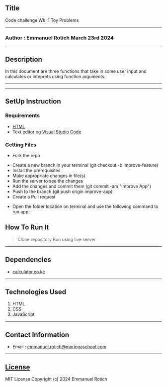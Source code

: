## Title
Code challenge Wk :1 Toy Problems
*****
### Author : Emmanuel Rotich March 23rd 2024
****
## Description
In this document are three functions that take in some user input and calculates or inteprets using function arguments.
******
********
## SetUp Instruction
### Requirements
* [HTML](html.com)
* Text editor eg [Visual Studio Code](https://code.visualstudio.com/download)


### Getting Files
* Fork the repo
- Create a new branch in your terminal (git checkout -b improve-feature)
- Install the prerequisites
- Make appropriate changes in file(s)
- Run the server to see the changes
- Add the changes and commit them (git commit -am "Improve App")
- Push to the branch (git push origin improve-app)
- Create a Pull request
* Open the folder location on terminal and use the following command to run app:

## How To Run It
>  Clone repository
> Run using live server
*****
## Dependencies
- [calculator.co.ke](https://calculator.co.ke/kra-paye-calculator/)
*****
## Technologies Used
1. HTML
2. CSS
3. JavaScript
*****
## Contact Information
* Email : emmanuel.rotich@moringaschool.com
*****
## [License](LICENSE)
MIT License
Copyright (c) 2024 Emmanuel Rotich